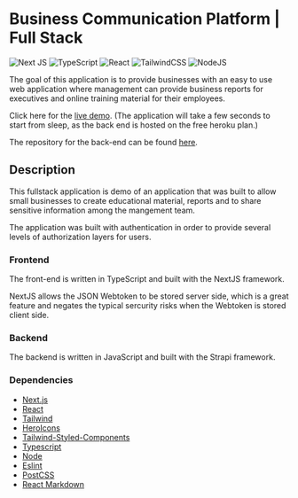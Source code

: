 # Business Communication Platform | Full Stack

![Next JS](https://img.shields.io/badge/Next-black?style=for-the-badge&logo=next.js&logoColor=white) ![TypeScript](https://img.shields.io/badge/typescript-%23007ACC.svg?style=for-the-badge&logo=typescript&logoColor=white) ![React](https://img.shields.io/badge/react-%2320232a.svg?style=for-the-badge&logo=react&logoColor=%2361DAFB) ![TailwindCSS](https://img.shields.io/badge/tailwindcss-%2338B2AC.svg?style=for-the-badge&logo=tailwind-css&logoColor=white)
![NodeJS](https://img.shields.io/badge/node.js-6DA55F?style=for-the-badge&logo=node.js&logoColor=white)  

The goal of this application is to provide businesses with an easy to use web application where management can provide business reports for executives and online training material for their employees.

Click here for the [live demo](https://rbsdocsfrontend.vercel.app). (The application will take a few seconds to start from sleep, as the back end is hosted on the free heroku plan.)

The repository for the back-end can be found [here](https://github.com/Earth-Hominid/docs-backend).

## Description

This fullstack application is demo of an application that was built to allow small businesses to create educational material, reports and to share sensitive information among the mangement team.

The application was built with authentication in order to  provide several levels of authorization layers for users. 

### Frontend

The front-end is written in TypeScript and built with the NextJS framework.

NextJS allows the JSON Webtoken to be stored server side, which is a great feature and negates the typical sercurity risks when the Webtoken is stored client side.

### Backend

The backend is written in JavaScript and built with the Strapi framework.

### Dependencies

- [Next.js](https://nextjs.org/)
- [React](https://reactjs.org/)
- [Tailwind](https://tailwindcss.com/)
- [HeroIcons](https://heroicons.com/)
- [Tailwind-Styled-Components](https://github.com/MathiasGilson/Tailwind-Styled-Component)
- [Typescript](https://www.typescriptlang.org/)
- [Node](https://nodejs.org/en/)
- [Eslint](https://eslint.org/)
- [PostCSS](https://postcss.org/)
- [React Markdown](https://github.com/remarkjs/react-markdown)
